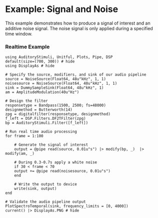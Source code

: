 # Example: Signal and Noise

This example demonstrates how to produce a signal of interest
and an additive noise signal. The noise signal is only applied
during a specified time window.


### Realtime Example


```@example realtime
using AuditoryStimuli, Unitful, Plots, Pipe, DSP
default(size=(700, 300)) # hide
using DisplayAs # hide

# Specify the source, modifiers, and sink of our audio pipeline
source = NoiseSource(Float64, 48u"kHz", 1, 1)
noisesource = NoiseSource(Float64, 48u"kHz", 1, 1)
sink = DummySampleSink(Float64, 48u"kHz", 1)
am = AmplitudeModulation(40u"Hz")

# Design the filter
responsetype = Bandpass(1500, 2500; fs=48000)
designmethod = Butterworth(14)
zpg = digitalfilter(responsetype, designmethod)
f_left = DSP.Filters.DF2TFilter(zpg)
bp = AuditoryStimuli.Filter([f_left])

# Run real time audio processing
for frame = 1:100
    
    # Generate the signal of interest
    output = @pipe read(source, 0.01u"s") |> modify(bp, _)  |> modify(am, _) 

    # During 0.3-0.7s apply a white noise
    if 30 < frame < 70
	output += @pipe read(noisesource, 0.01u"s") 
    end

    # Write the output to device
    write(sink, output)
end

# Validate the audio pipeline output
PlotSpectroTemporal(sink, frequency_limits = [0, 4000])
current() |> DisplayAs.PNG # hide
```

